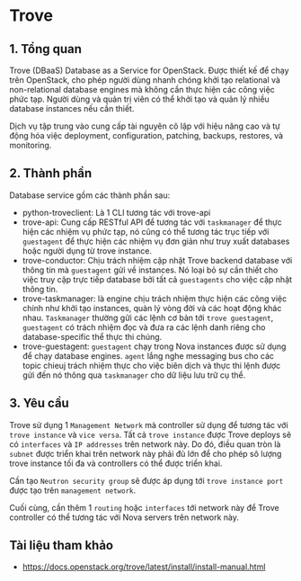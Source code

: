 # Trove
## 1. Tổng quan
Trove (DBaaS) Database as a Service for OpenStack. Được thiết kế để chạy trên OpenStack, cho phép người dùng nhanh chóng khởi tạo relational và non-relational database engines mà không cần thực hiện các công việc phức tạp. Người dùng và quản trị viên có thể khởi tạo và quản lý nhiều database instances nếu cần thiết.

Dịch vụ tập trung vào cung cấp tài nguyên cô lập với hiệu năng cao và tự động hóa việc deployment, configuration, patching, backups, restores, và monitoring.

## 2. Thành phần

Database service gồm các thành phần sau:

- python-troveclient: Là 1 CLI tương tác với trove-api
- trove-api: Cung cấp RESTful API để tương tác với `taskmanager` để thực hiện các nhiệm vụ phức tạp, nó cũng có thể tương tác trục tiếp với `guestagent` để thực hiện các nhiệm vụ đơn giản như truy xuất databases hoặc người dụng từ trove instance.
- trove-conductor: Chịu trách nhiệm cập nhật Trove backend database với thông tin mà `guestagent` gửi về instances. Nó loại bỏ sự cần thiết cho việc truy cập trực tiếp database bởi tất cả `guestagents` cho việc cập nhật thông tin.
- trove-taskmanager: là engine chịu trách nhiệm thực hiện các công việc chính như khởi tạo instances, quản lý vòng đời và các hoạt động khác nhau. `Taskmanager` thường gửi các lệnh cơ bản tới `trove guestagent`, `guestagent` có trách nhiệm đọc và đưa ra các lệnh danh riêng cho database-specific thể thực thi chúng.
- trove-guestagent: `guestagent` chạy trong Nova instances được sử dụng để chạy database engines. `agent` lắng nghe messaging bus cho các topic chieuj trách nhiệm thực cho việc biên dịch và thực thi lệnh được gửi đến nó thông qua `taskmanager` cho dữ liệu lưu trữ cụ thể.

## 3. Yêu cầu

Trove sử dụng 1 `Management Network` mà controller sử dụng để tương tác với `trove instance` và `vice versa`. Tất cả `trove instance` được Trove deploys sẽ có `interfaces`  và `IP addresses` trên network này. Do đó, điều quan tròn là `subnet` được triển khai trên network này phải đủ lớn để cho phép sô lượng trove instance tối đa và controllers có thể được triển khai.

Cần tạo `Neutron security group` sẽ được áp dụng tới `trove instance port` được tạo trên `management network`. 

Cuối cùng, cần thêm 1 `routing` hoặc `interfaces` tới network này để Trove controller có thể tương tác với Nova servers trên network này.

## Tài liệu tham khảo
- https://docs.openstack.org/trove/latest/install/install-manual.html
